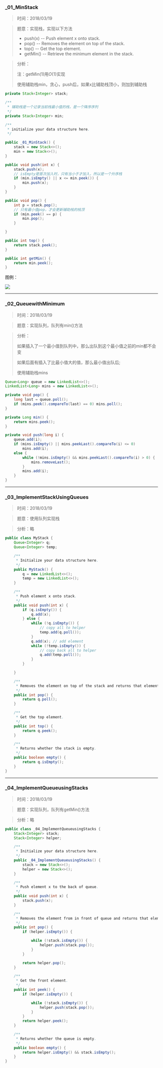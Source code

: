 ### _01_MinStack

> 时间：2018/03/19

> 题意：实现栈，实现以下方法
>
> - push(x) -- Push element x onto stack.
> - pop() -- Removes the element on top of the stack.
> - top() -- Get the top element.
> - getMin() -- Retrieve the minimum element in the stack.

> 分析：
>
> 注：getMin(1)用$O(1)$实现
>
> 使用辅助栈min，贪心，push后，如果x比辅助栈顶小，则加到辅助栈

```java
private Stack<Integer> stack;

/**
 * 辅助栈是一个记录当前栈最小值的栈，是一个降序序列
 */
private Stack<Integer> min;

/**
 * initialize your data structure here.
 */

public _01_MinStack() {
    stack = new Stack<>();
    min = new Stack<>();
}

public void push(int x) {
    stack.push(x);
    // isEmpty是首次加入时，只有当小于才加入，所以是一个升序栈
    if (min.isEmpty() || x <= min.peek()) {
        min.push(x);
    }
}

public void pop() {
    int p = stack.pop();
    // 只有最小值pop，才会更新辅助栈的栈顶
    if (min.peek() == p) {
        min.pop();
    }

}

public int top() {
    return stack.peek();
}

public int getMin() {
    return min.peek();
}
```

图例：

![](https://ws1.sinaimg.cn/large/8747d788gy1fpiijkcppzj21f90wkmzk.jpg)

---

### _02_QueuewithMinimum

> 时间：2018/03/19

> 题意：实现队列，队列有min()方法

> 分析：
>
> 如果插入了一个最小值到队列中，那么出队到这个最小值之前的min都不会变
>
>  如果后面有插入了比最小值大的值，那么最小值出队后;
>
> 使用辅助栈mins

```java
Queue<Long> queue = new LinkedList<>();
LinkedList<Long> mins = new LinkedList<>();

private void pop() {
    long last = queue.poll();
    if (mins.peek().compareTo(last) == 0) mins.poll();
}

private Long min() {
    return mins.peek();
}

private void push(long i) {
    queue.add(i);
    if (mins.isEmpty() || mins.peekLast().compareTo(i) <= 0)
        mins.add(i);
    else {
        while (!mins.isEmpty() && mins.peekLast().compareTo(i) > 0) {
            mins.removeLast();
        }
        mins.add(i);
    }
}
```



---

### _03_ImplementStackUsingQueues

> 时间：2018/03/19

> 题意：使用队列实现栈

> 分析：略

```java
public class MyStack {
    Queue<Integer> q;
    Queue<Integer> temp;

    /**
     * Initialize your data structure here.
     */
    public MyStack() {
        q = new LinkedList<>();
        temp = new LinkedList<>();
    }

    /**
     * Push element x onto stack.
     */
    public void push(int x) {
        if (q.isEmpty()) {
            q.add(x);
        } else {
            while (!q.isEmpty()) {
                // copy all to helper
                temp.add(q.poll());
            }
            q.add(x); // add element
            while (!temp.isEmpty()) {
                // copy back all to helper
                q.add(temp.poll());
            }
        }

    }

    /**
     * Removes the element on top of the stack and returns that element.
     */
    public int pop() {
        return q.poll();
    }

    /**
     * Get the top element.
     */
    public int top() {
        return q.peek();
    }

    /**
     * Returns whether the stack is empty.
     */
    public boolean empty() {
        return q.isEmpty();
    }
}
```

---

### _04_ImplementQueueusingStacks

> 时间：2018/03/19

> 题意：实现队列，队列有getMin()方法

> 分析：略

```java
public class _04_ImplementQueueusingStacks {
    Stack<Integer> stack;
    Stack<Integer> helper;

    /**
     * Initialize your data structure here.
     */
    public _04_ImplementQueueusingStacks() {
        stack = new Stack<>();
        helper = new Stack<>();
    }

    /**
     * Push element x to the back of queue.
     */
    public void push(int x) {
        stack.push(x);
    }

    /**
     * Removes the element from in front of queue and returns that element.
     */
    public int pop() {
        if (helper.isEmpty()) {

            while (!stack.isEmpty()) {
                helper.push(stack.pop());
            }
        }

        return helper.pop();
    }

    /**
     * Get the front element.
     */
    public int peek() {
        if (helper.isEmpty()) {

            while (!stack.isEmpty()) {
                helper.push(stack.pop());
            }
        }
        return helper.peek();
    }

    /**
     * Returns whether the queue is empty.
     */
    public boolean empty() {
        return helper.isEmpty() && stack.isEmpty();
    }
}
```